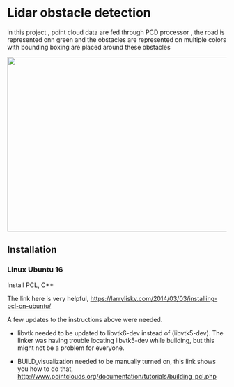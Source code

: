 # Lidar obstacle detection
in this project , point cloud data are fed through PCD processor , the road is represented onn green and the obstacles are represented on multiple colors with bounding boxing are placed around these obstacles 

<img src="https://video.udacity-data.com/topher/2019/March/5c85992d_pcdstreamdetection/pcdstreamdetection.gif" width="700" height="400" />

## Installation

### Linux Ubuntu 16

Install PCL, C++

The link here is very helpful, 
https://larrylisky.com/2014/03/03/installing-pcl-on-ubuntu/

A few updates to the instructions above were needed.

* libvtk needed to be updated to libvtk6-dev instead of (libvtk5-dev). The linker was having trouble locating libvtk5-dev while building, but this might not be a problem for everyone.

* BUILD_visualization needed to be manually turned on, this link shows you how to do that,
http://www.pointclouds.org/documentation/tutorials/building_pcl.php


